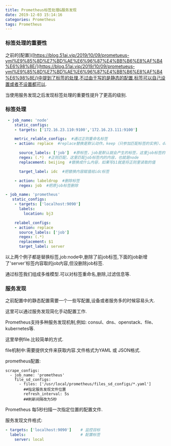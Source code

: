 ```yaml
---
title: Prometheus标签处理&服务发现
date: 2019-12-03 15:14:16
categories: Prometheus
tags: Prometheus
---
```


### 标签处理的重要性

之前的[配置]([https://blog.51ai.vip/2019/10/09/prometueus-yml%E9%85%8D%E7%BD%AE%E6%96%87%E4%BB%B6%E8%AF%B4%E6%98%8E/](https://blog.51ai.vip/2019/10/09/prometueus-yml%E9%85%8D%E7%BD%AE%E6%96%87%E4%BB%B6%E8%AF%B4%E6%98%8E/)中提到了标签的处理,不过由于写的是静态的配置,标签可以自己设置或者不设置都可以.

当使用服务发现之后发现标签处理的重要性提升了更高的级别.

### 标签处理

```yaml
 - job_name: 'node'
    static_configs:
    - targets: ['172.16.23.110:9100','172.16.23.111:9100']

    metric_relable_configs:  #通过正则重命名标签
    - action: replace  #replace替换是默认动作。keep（只参加匹配标签的实例）、drop（不采集匹配正则的实例）、labelkeep\labeldrop(对标签进行过滤处理而非实例)等动作

      source_labels: ['job']  #原标签，job是默认就会产生的标签，这里job标签的值是node
      regex: (.*)  #正则匹配，这里匹配job标签内的内容，也就是node
      replacement: beijing  #替换成什么内容，如果写$1就是将正则里读取的值

      target_label: idc  #把替换内容赋值给idc标签

    - action: labeldrop  #删除标签
      regex: job  #把原job标签删除

- job_name: 'prometheus'
   static_configs:
    - targets: ['localhost:9090']
      labels:
        location: bj3

    relabel_configs:
    - action: replace
      source_labels: ['job']
      regex: (.*)
      replacement: $1
      target_label: server
```

以上两个例子都是替换标签,job:node中,删除了前job标签,下面的job新增了'server'标签内容取的job内容,但没删除job标签.

通过标签我们组成多维模型.可以对标签重命名,删除,过滤信息等.

### 服务发现

之前配置中的静态配置需要一个一些写配置,设备或者服务多的时候容易头大.

这里可以通过服务发现简化手动配置工作.

Prometheus支持多种服务发现机制,例如: consul、dns、openstack、file、kubernetes等.

这里举例file.比较简单的方式.

file机制中:需要提供文件来获取内容.文件格式为YAML 或 JSON格式.

prometheus配置:

```
scrape_configs:
  - job_name: 'prometheus'
    file_sd_configs: 
      - files: ['/usr/local/prometheus/files_sd_configs/*.yaml']  
        ##指定服务发现文件位置
        refresh_interval: 5s
        ##刷新间隔改为5秒
```

Prometheus 每5秒扫描一次指定位置的配置文件.

服务发现文件格式:

```yaml
- targets: ['localhost:9090']    # 监控目标
  labels:                        # 配置标签
    server: local           
```


